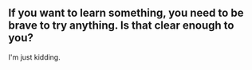 If you want to learn something, you need to be brave to try anything. 
Is that clear enough to you?
---
I'm just kidding. 
